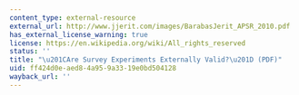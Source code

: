 ```yaml
---
content_type: external-resource
external_url: http://www.jjerit.com/images/BarabasJerit_APSR_2010.pdf
has_external_license_warning: true
license: https://en.wikipedia.org/wiki/All_rights_reserved
status: ''
title: "\u201CAre Survey Experiments Externally Valid?\u201D (PDF)"
uid: ff424d0e-aed8-4a95-9a33-19e0bd504128
wayback_url: ''
---
```


